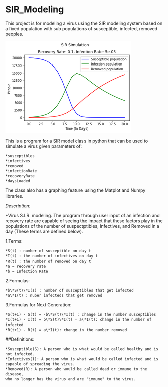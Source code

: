 # SIR_Modeling
This project is for modeling a virus using the SIR modeling system based on a fixed population with sub populations of susceptible, infected, removed peoples. 

![Example Modeling Photo](Figure_Model_Example.png)

This is a program for a SIR model class in python that can be used to simulate a virus given parameters of:

    *susceptibles 
    *infectives 
    *removed 
    *infectionRate 
    *recoveryRate 
    *daysLoaded 

The class also has a graphing feature using the Matplot and Numpy libraries.

*Description:*

   *Virus S.I.R. modeling. The program through user input of an infection and recovery rate are capable of seeing the impact that these factors play in the populations of the number of suspectptibles, Infectives, and Removed in a day (These terms are defined below).
   	
1.Terms:
    
    *S(t) : number of susceptible on day t
    *I(t) : the number of infectives on day t
    *R(t) : the number of removed on day t
    *a = recovery rate
    *b = Infection Rate
       
2.Formulas:
    
    *b\*S(t)\*I(s) : number of susceptibles that get infected
    *a\*I(t) : nuber infecteds that get removed
        
3.Formulas for Next Generation:
    
    *S(t+1) - S(t) = -b\*S(t)\*I(t) : change in the number susceptibles
    *I(t+1) - I(t) = b\*S(t)\*I(t) - a\*I(t): change in the number of infected
    *R(t+1) - R(t) = a\*I(t): change in the number removed
        
##Definitions:
    
    *Susceptible(S): A person who is what would be called healthy and is not infected.
    *Infectives(I): A person who is what would be called infected and is 
    capable of spreading the virus.
    *Removed(R): A person who would be called dead or immune to the disease, 
    who no longer has the virus and are "immune" to the virus.

